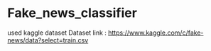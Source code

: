 # Fake_news_classifier
used kaggle dataset
Dataset link : https://www.kaggle.com/c/fake-news/data?select=train.csv
